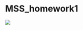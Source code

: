 # MSS_homework1

![](https://github.com/Zagadochnik37/MSS_homework1/blob/master/readme/Screenshot.jpg)

